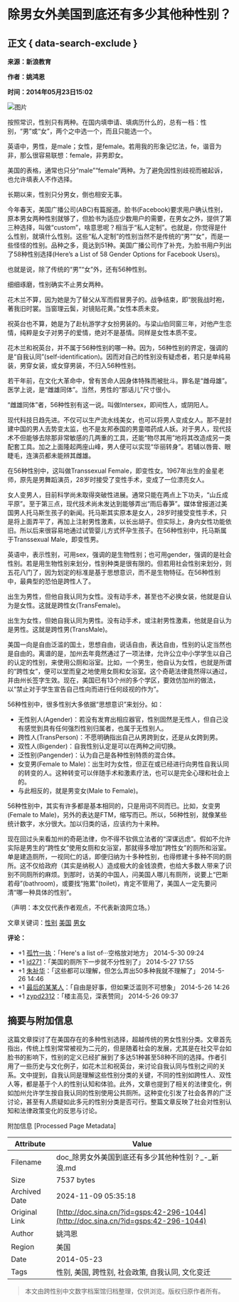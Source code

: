 # 除男女外美国到底还有多少其他种性别？

## 正文 { data-search-exclude }


**来源：新浪教育**

**作者：姚鸿恩**

**时间：2014年05月23日15:02** 

![图片](http://i3.sinaimg.cn/edu/cr/2014/0523/4055145869.jpg)

按照常识，性别只有两种。在国内填申请、填病历什么的，总有一档：性别，“男”或“女”，两个之中选一个，而且只能选一个。

英语中，男性，是male；女性，是female。若用我的形象记忆法，fe，谐音为非，那么很容易联想：female，非男即女。

美国的表格，通常也只分“male”“female”两种。为了避免因性别歧视而被起诉，也允许填表人不作选择。

长期以来，性别只分男女，倒也相安无事。

今年春天，美国广播公司(ABC)有篇报道。脸书(Facebook)要求用户确认性别，原本男女两种性别就够了，但脸书为适应少数用户的需要，在男女之外，提供了第三种选择，叫做“custom”，啥意思呢？相当于“私人定制”。也就是，你觉得是什么性别，就填什么性别。这些“私人定制”的性别当然不是传统的“男”“女”，而是一些怪怪的性别。品种之多，竟达到51种。美国广播公司作了补充，为脸书用户列出了58种性别选择(Here’s a List of 58 Gender Options for Facebook Users)。

也就是说，除了传统的“男”“女”外，还有56种性别。

细细琢磨，性别确实不止男女两种。

花木兰不算，因为她是为了替父从军而假冒男子的。战争结束，即“脱我战时袍，著我旧时裳。当窗理云鬓，对镜贴花黄。”女性本质未变。

祝英台也不算，她是为了赴杭游学才女扮男装的。与梁山伯同窗三年，对他产生恋情，纯粹是女子对男子的爱情，绝对不是基情。同样是女性本质不变。

花木兰和祝英台，并不属于56种性别的哪一种。因为，56种性别的界定，强调的是“自我认同”(self-identification)。因而对自己的性别没有疑虑者，若只是单纯易装，男穿女装，或女穿男装，不归入56种性别。

若干年前，在文化大革命中，曾有苦命人因身体特殊而被批斗。罪名是“雌母雄”。医学上说，是“雌雄同体”。当然，男性的“那话儿”尺寸很小。

“雌雄同体”者，56种性别有这一说。叫做Intersex，即间性人，或阴阳人。

现代科技日趋先进。不仅可以生产流水线美女，也可以将男人变成女人。那不是封建中国的男人去势变太监，也不是友邦泰国的男童喂药成人妖。对于男人，现代技术不但能够去除那非常敏感的几两重的工具，还能“物尽其用”地将其改造成另一类配套工具。加之上面隆起两座山峰，男人便可以实现“华丽转身”。若辅以唇膏、眼睫毛，连演员都未能辨其雌雄。

在56种性别中，这叫做Transsexual Female，即变性女。1967年出生的金星老师，原先是男舞蹈演员，28岁时接受了变性手术，变成了一位漂亮女人。

女人变男人，目前科学尚未取得突破性进展。通常只能在两点上下功夫，“山丘成平原”。至于第三点，现代技术尚未发达到能够弄出“雨后春笋”。媒体曾报道过美国男人托马斯生孩子的新闻。托马斯其实原本是女人，28岁时接受变性手术，只是将上面弄平了，再加上注射男性激素，以长出胡子。但实际上，身内女性功能依旧。所以后来很容易地通过试管婴儿方式怀孕生孩子。在56种性别中，托马斯属于Transsexual Male，即变性男。

英语中，表示性别，可用sex，强调的是生物性别；也可用gender，强调的是社会性别。若是用生物性别来划分，性别种类是很有限的。但若用社会性别来划分，则五花八门了，因为划定的标准是基于思想意识，而不是生物特征。在56种性别中，最典型的恐怕是跨性人了。

出生为男性，但他自我认同为女性。没有动手术，甚至也不必换女装，他就是自认为是女性。这就是跨性女(TransFemale)。

出生为女性，但她自我认同为男性。没有动手术，或注射男性激素，他就是自认为是男性。这就是跨性男(TransMale)。

美国一向是自由泛滥的国土，思想自由，说话自由，表达自由，性别的认定当然也是自由的。离谱的是，加州去年竟然通过了一项法律，允许公立中小学学生以自己的认定的性别，来使用公厕和浴室。比如，一个男生，他自认为女性，也就是所谓的“跨性女”，便可以堂而皇之地使用女厕和女浴室。这个奇葩法律竟然得以通过，并由州长签字生效。现在，美国已有13个州的多个学区，要效仿加州的做法，以“禁止对于学生宣告自己性向而进行任何歧视的作为”。

56种性别中，很多性别大多依据“思想意识”来划分。如：

- 无性别人(Agender)：若没有发育出相应器官，性别固然是无性人，但自己没有感觉到具有任何强烈性别归属者，也属于无性别人。
- 跨性人(TransPerson)：不愿明确指出自己从男跨到女，还是从女跨到男。
- 双性人(Bigender)：自我性别认定是可以在两种之间切换。
- 泛性别(Pangender)：认为自己是各种性别特质的混合体。
- 女变男(Female to Male)：出生时为女性，但正在或已经进行向男性自我认同的转变的人。这种转变可以伴随手术和激素疗法，也可以是完全心理和社会上的。
- 与此相反的，就是男变女(Male to Female)。

56种性别中，其实有许多都是基本相同的，只是用词不同而已。比如，女变男(Female to Male)，另外的表达是FTM，缩写而已。所以，56种性别，就像某些统计数字，水分很大。加以归类的话，应该约为十来种。

现在回过头来看加州的奇葩法律，你不得不钦佩立法者的“深谋远虑”。假如不允许实际是男生的“跨性女”使用女厕和女浴室，那就得多增加“跨性女”的厕所和浴室。单是建造厕所，一视同仁的话，即便归纳为十多种性别，也得修建十多种不同的厕所。这不仅给政府（其实是纳税人）造成极大的金钱浪费，也给大多数人带来了识别不同厕所的麻烦。到那时，访美的中国人，问美国人哪儿有厕所，说要上“巴斯若母”(bathroom)，或要找“拖累”(toilet)，肯定不管用了，美国人一定先要问清“哪一种具体的性别”。

（声明：本文仅代表作者观点，不代表新浪网立场。）

文章关键词：[性别](http://tags.zhuanlan.sina.com.cn/性别) [美国](http://tags.zhuanlan.sina.com.cn/美国) [男女](http://tags.zhuanlan.sina.com.cn/男女)

**评论：** 

- +1 [孤竹一执](http://weibo.com/u/2643585897)：「Here's a list of···空格放对地方」 2014-5-30 09:24
- +1 [id271](http://weibo.com/u/2280763785)：「美国的厕所下一步就不分性别了」 2014-5-27 17:55
- +1 [朱祉华](http://weibo.com/u/1617984560)：「这些都可以理解，但怎么弄出50多种我就不理解了」 2014-5-26 14:46
- +1 [最后的某某人](http://weibo.com/u/3873257525)：「自由是好事，但如果泛滥则不可想象」 2014-5-26 14:26
- +1 [zypd2312](http://weibo.com/u/1459219732)：「楼主高见，深表赞同」 2014-5-26 09:37

## 摘要与附加信息

<!-- tcd_abstract -->
这篇文章探讨了在美国存在的多种性别选择，超越传统的男女性别分类。文章首先指出，传统上性别常常被视为二元的，但是随着社会的发展，尤其是在社交平台如脸书的影响下，性别的定义已经扩展到了多达51种甚至58种不同的选择。作者引用了一些历史与文化例子，如花木兰和祝英台，来讨论自我认同与性别之间的关系。文中提到，自我认同是理解这些性别分类的关键，不同的性别如跨性人、双性人等，都是基于个人的性别认知和体验。此外，文章也提到了相关的法律变化，例如加州允许学生按自我认同的性别使用公共厕所。这种变化引发了社会各界的广泛讨论，甚至有人质疑如此多元的性别分类是否可行。整篇文章反映了社会对性别认知和法律政策变化的反思与讨论。
<!-- tcd_abstract_end -->

附加信息 [Processed Page Metadata]

| Attribute       | Value                                  |
|-----------------|----------------------------------------|
| Filename        | doc_除男女外美国到底还有多少其他种性别？_-_新浪.md                             |
| Size            | 7537 bytes                           |
| Archived Date   | 2024-11-09 05:35:18                             |
| Original Link   | [http://doc.sina.cn/?id=gsps:42-296-1044](http://doc.sina.cn/?id=gsps:42-296-1044)                       |
| Author          | 姚鸿恩                               |
| Region          | 美国                               |
| Date            | 2014-05-23                                 |
| Tags            | 性别, 美国, 跨性别, 社会政策, 自我认同, 文化变迁                                 |
>
> 本文由跨性别中文数字档案馆归档整理，仅供浏览。版权归原作者所有。
>